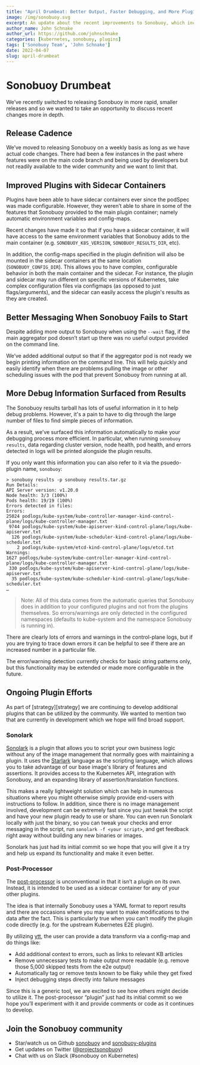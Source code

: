 ```yaml
---
title: "April Drumbeat: Better Output, Faster Debugging, and More Plugins"
image: /img/sonobuoy.svg
excerpt: An update about the recent improvements to Sonobuoy, which include more support for sidecars, more debugging information surfaced, and unique new plugins. 
author_name: John Schnake
author_url: https://github.com/johnschnake
categories: [kubernetes, sonobuoy, plugins]
tags: ['Sonobuoy Team', 'John Schnake']
date: 2022-04-07
slug: april-drumbeat
---
```


# Sonobuoy Drumbeat

We’ve recently switched to releasing Sonobuoy in more rapid, smaller releases and so we wanted to take an opportunity to discuss recent changes more in depth.

## Release Cadence

We’ve moved to releasing Sonobuoy on a weekly basis as long as we have actual code changes. There had been a few instances in the past where features were on the main code branch and being used by developers but not readily available to the wider community and we want to limit that.

## Improved Plugins with Sidecar Containers

Plugins have been able to have sidecar containers ever since the podSpec was made configurable. However, they weren’t able to share in some of the features that Sonobuoy provided to the main plugin container; namely automatic environment variables and config-maps.

Recent changes have made it so that if you have a sidecar container, it will have access to the same environment variables that Sonobuoy adds to the main container (e.g. `SONOBUOY_K8S_VERSION`, `SONOBUOY_RESULTS_DIR`, etc).

In addition, the config-maps specified in the plugin definition will also be mounted in the sidecar containers at the same location (`SONOBUOY_CONFIG_DIR`).
This allows you to have complex, configurable behavior in both the main container and the sidecar.
For instance, the plugin and sidecar may run different on specific versions of Kubernetes, take complex configuration files via configmaps (as opposed to just flags/arguments), and the sidecar can easily access the plugin's results as they are created. 

## Better Messaging When Sonobuoy Fails to Start

Despite adding more output to Sonobuoy when using the `--wait` flag, if the main aggregator pod doesn’t start up there was no useful output provided on the command line.

We’ve added additional output so that if the aggregator pod is not ready we begin printing information on the command line. This will help quickly and easily identify when there are problems pulling the image or other scheduling issues with the pod that prevent Sonobuoy from running at all.

## More Debug Information Surfaced from Results

The Sonobuoy results tarball has lots of useful information in it to help debug problems. However, it's a pain to have to dig through the large number of files to find simple pieces of information.

As a result, we’ve surfaced this information automatically to make your debugging process more efficient. In particular, when running `sonobuoy results`, data regarding cluster version, node health, pod health, and errors detected in logs will be printed alongside the plugin results.

If you only want this information you can also refer to it via the psuedo-plugin name, `sonobuoy`:

```
> sonobuoy results -p sonobuoy results.tar.gz
Run Details:
API Server version: v1.20.0
Node health: 3/3 (100%)
Pods health: 19/19 (100%)
Errors detected in files:
Errors:
25024 podlogs/kube-system/kube-controller-manager-kind-control-plane/logs/kube-controller-manager.txt
 9744 podlogs/kube-system/kube-apiserver-kind-control-plane/logs/kube-apiserver.txt
  126 podlogs/kube-system/kube-scheduler-kind-control-plane/logs/kube-scheduler.txt
    2 podlogs/kube-system/etcd-kind-control-plane/logs/etcd.txt
Warnings:
1627 podlogs/kube-system/kube-controller-manager-kind-control-plane/logs/kube-controller-manager.txt
 330 podlogs/kube-system/kube-apiserver-kind-control-plane/logs/kube-apiserver.txt
  35 podlogs/kube-system/kube-scheduler-kind-control-plane/logs/kube-scheduler.txt
…

```

> Note: All of this data comes from the automatic queries that Sonobuoy does in addition to your configured plugins and not from the plugins themselves. So errors/warnings are only detected in the configured namespaces (defaults to kube-system and the namespace Sonobuoy is running in).

There are clearly lots of errors and warnings in the control-plane logs, but if you are trying to trace down errors it can be helpful to see if there are an increased number in a particular file. 

The error/warning detection currently checks for basic string patterns only, but this functionality may be extended or made more configurable in the future.

## Ongoing Plugin Efforts

As part of [strategy][strategy] we are continuing to develop additional plugins that can be utilized by the community. We wanted to mention two that are currently in development which we hope will find broad support.

### Sonolark

[Sonolark][sonolark] is a plugin that allows you to script your own business logic without any of the image management that normally goes with maintaining a plugin. It uses the [Starlark][starlark] language as the scripting language, which allows you to take advantage of our base image's library of features and assertions. It provides access to the Kubernetes API, integration with Sonobuoy, and an expanding library of assertion/translation functions.

This makes a really lightweight solution which can help in numerous situations where you might otherwise simply provide end-users with instructions to follow.
In addition, since there is no image management involved, development can be extremely fast since you just tweak the script and have your new plugin ready to use or share.
You can even run Sonolark locally with just the binary, so you can tweak your checks and error messaging in the script, run `sonolark -f <your script>`, and get feedback right away without building any new binaries or images.

Sonolark has just had its initial commit so we hope that you will give it a try and help us expand its functionality and make it even better.

### Post-Processor

The [post-processor][postprocessor] is unconventional in that it isn’t a plugin on its own. Instead, it is intended to be used as a sidecar container for any of your other plugins.

The idea is that internally Sonobuoy uses a YAML format to report results and there are occasions where you may want to make modifications to the data after the fact. This is particularly true when you can’t modify the plugin code directly (e.g. for the upstream Kubernetes E2E plugin).

By utilizing [ytt][ytt], the user can provide a data transform via a config-map and do things like:

 - Add additional context to errors, such as links to relevant KB articles
 - Remove unnecessary tests to make output more readable (e.g. remove those 5,000 skipped tests from the e2e output)
 - Automatically tag or remove tests known to be flaky while they get fixed
 - Inject debugging steps directly into failure messages

Since this is a generic tool, we are excited to see how others might decide to utilize it. The post-processor “plugin” just had its initial commit so we hope you’ll experiment with it and provide comments or code as it continues to develop.

## Join the Sonobuoy community

 - Star/watch us on Github [sonobuoy](https://github.com/vmware-tanzu/sonobuoy) and [sonobuoy-plugins](https://github.com/vmware-tanzu/sonobuoy-plugins)
 - Get updates on Twitter ([@projectsonobuoy][twitterLink])
 - Chat with us on Slack (#sonobuoy on Kubernetes)

[postprocessor]: https://github.com/vmware-tanzu/sonobuoy-plugins/tree/main/post-processor
[ytt]: https://carvel.dev/ytt/
[sonolark]: https://github.com/vmware-tanzu/sonobuoy-plugins/tree/main/sonolark
[starlark]: https://github.com/bazelbuild/starlark
[twitterLink]: https://twitter.com/projectsonobuoy
